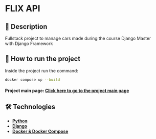 # FLIX API

## 📔 Description

Fullstack project to manage cars made during the course Django Master with Django Framework

## 🚀 How to run the project

Inside the project run the command:

```bash
docker compose up --build
```

#### Project main page: [Click here to go to the project main page](http://localhost:8000/cars/)

## 🛠 Technologies

-   **[Python](https://www.python.org/)**
-   **[Django](https://www.djangoproject.com/)**
-   **[Docker & Docker Compose](https://www.docker.com/)**

